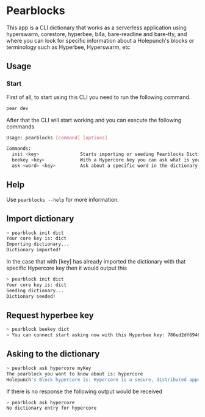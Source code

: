 # Pearblocks

This app is a CLI dictionary that works as a serverless application using hyperswarm, corestore, hyperbee, b4a, bare-readline and bare-tty, and where you can look for specific information about a Holepunch's blocks or terminology such as Hyperbee, Hyperswarm, etc

## Usage

### Start

First of all, to start using this CLI you need to run the following command.

```bash
pear dev
```

After that the CLI will start working and you can execute the following commands

```bash
Usage: pearblocks [command] [options]

Commands:
  init <key>               Starts importing or seeding Pearblocks Dictionary with a specific Hypercore Key
  beekey <key>             With a Hypercore key you can ask what is your Hyperbee Key
  ask <word> <key>         Ask about a specific word in the dictionary with a specific Hypercore key
```

## Help

Use `pearblocks --help` for more information.

## Import dictionary

```bash
> pearblock init dict
Your core key is: dict
Importing dictionary...
Dictionary imported!
```

In the case that with [key] has already imported the dictionary with that specific Hypercore key then it would output this

```bash
> pearblock init dict
Your core key is: dict
Seeding dictionary...
Dictionary seeded!
```

## Request hyperbee key

```bash
> pearblock beekey dict
> You can connect start asking now with this Hyperbee key: 786ed2df6946c4fe4d24256d15b9428aef88a5206f2eecfaff4cb72245dc1486
```

## Asking to the dictionary

```bash
> pearblock ask hypercore myKey
The pearblock you want to know about is: hypercore
Holepunch's Block hypercore is: Hypercore is a secure, distributed append-only log built for sharing large datasets and streams of real-time data. It comes with a secure transport protocol, making it easy to build fast and scalable peer-to-peer applications.
```

If there is no response the following output would be received

```bash
> pearblock ask hypercore
No dictionary entry for hypercore
```

